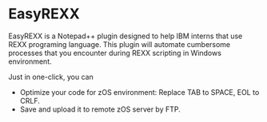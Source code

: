 # EasyREXX

EasyREXX is a Notepad++ plugin designed to help IBM interns that use REXX programing language. 
This plugin will automate cumbersome processes that you encounter during REXX scripting in Windows environment.

Just in one-click, you can
- Optimize your code for zOS environment: Replace TAB to SPACE, EOL to CRLF.
- Save and upload it to remote zOS server by FTP.
